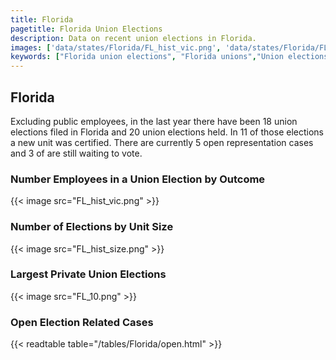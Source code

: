 ```yaml
---
title: Florida
pagetitle: Florida Union Elections
description: Data on recent union elections in Florida.
images: ['data/states/Florida/FL_hist_vic.png', 'data/states/Florida/FL_hist_size.png', 'data/states/Florida/FL_10.png']
keywords: ["Florida union elections", "Florida unions","Union elections"]
---
```

##  Florida

Excluding public employees, in the last year there have been 18 union elections filed in Florida and 20 union elections held. In 11 of those elections a new unit was certified. There are currently 5 open representation cases and 3 of are still waiting to vote.

### Number Employees in a Union Election by Outcome
{{< image src="FL_hist_vic.png" >}}

### Number of Elections by Unit Size
{{< image src="FL_hist_size.png" >}}

### Largest Private Union Elections
{{< image src="FL_10.png" >}}

### Open Election Related Cases
{{< readtable table="/tables/Florida/open.html" >}}

